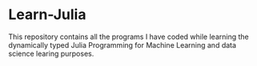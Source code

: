# Learn-Julia
This repository contains all the programs I have coded while learning the dynamically typed Julia Programming for Machine Learning and data science learing purposes.
